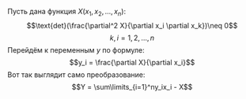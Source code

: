 Пусть дана функция $X(x_1, x_2, ..., x_n)$:
$$\text{det}(\frac{\partial^2 X}{\partial x_i \partial x_k})\neq 0$$$$k,i=1, 2, ..., n$$
Перейдём к переменным $y$ по формуле:$$y_i = \frac{\partial X}{\partial x_i}$$
Вот так выглядит само преобразование:	$$Y = \sum\limits_{i=1}^ny_ix_i - X$$
